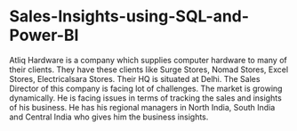 # Sales-Insights-using-SQL-and-Power-BI

Atliq Hardware is a company which supplies computer hardware to many of their clients. They have these clients like Surge Stores, Nomad Stores, Excel Stores, Electricalsara Stores. Their HQ is situated at Delhi. The Sales Director of this company is facing lot of challenges. The market is growing dynamically. He is facing issues in terms of tracking the sales and insights of his business. He has his regional managers in North India, South India and Central India who gives him the business insights. 
